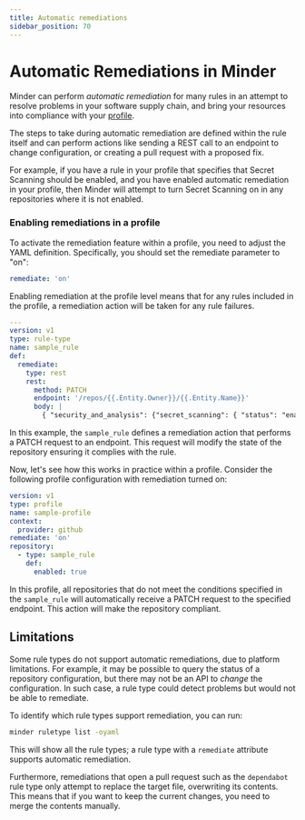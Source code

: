 ```yaml
---
title: Automatic remediations
sidebar_position: 70
---
```


# Automatic Remediations in Minder

Minder can perform _automatic remediation_ for many rules in an attempt to
resolve problems in your software supply chain, and bring your resources into
compliance with your [profile](profiles.md).

The steps to take during automatic remediation are defined within the rule
itself and can perform actions like sending a REST call to an endpoint to change
configuration, or creating a pull request with a proposed fix.

For example, if you have a rule in your profile that specifies that Secret
Scanning should be enabled, and you have enabled automatic remediation in your
profile, then Minder will attempt to turn Secret Scanning on in any repositories
where it is not enabled.

### Enabling remediations in a profile

To activate the remediation feature within a profile, you need to adjust the
YAML definition. Specifically, you should set the remediate parameter to "on":

```yaml
remediate: 'on'
```

Enabling remediation at the profile level means that for any rules included in
the profile, a remediation action will be taken for any rule failures.

```yaml
---
version: v1
type: rule-type
name: sample_rule
def:
  remediate:
    type: rest
    rest:
      method: PATCH
      endpoint: '/repos/{{.Entity.Owner}}/{{.Entity.Name}}'
      body: |
        { "security_and_analysis": {"secret_scanning": { "status": "enabled" } } }
```

In this example, the `sample_rule` defines a remediation action that performs a
PATCH request to an endpoint. This request will modify the state of the
repository ensuring it complies with the rule.

Now, let's see how this works in practice within a profile. Consider the
following profile configuration with remediation turned on:

```yaml
version: v1
type: profile
name: sample-profile
context:
  provider: github
remediate: 'on'
repository:
  - type: sample_rule
    def:
      enabled: true
```

In this profile, all repositories that do not meet the conditions specified in
the `sample_rule` will automatically receive a PATCH request to the specified
endpoint. This action will make the repository compliant.

## Limitations

Some rule types do not support automatic remediations, due to platform
limitations. For example, it may be possible to query the status of a repository
configuration, but there may not be an API to _change_ the configuration. In
such case, a rule type could detect problems but would not be able to remediate.

To identify which rule types support remediation, you can run:

```bash
minder ruletype list -oyaml
```

This will show all the rule types; a rule type with a `remediate` attribute
supports automatic remediation.

Furthermore, remediations that open a pull request such as the `dependabot` rule
type only attempt to replace the target file, overwriting its contents. This
means that if you want to keep the current changes, you need to merge the
contents manually.
